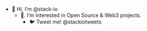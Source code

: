 - 👋  Hi, I’m @stack-io
   - 👀. I’m interested in Open Source & Web3 projects.
      - 🐦 Tweet me! @stackiotweets
